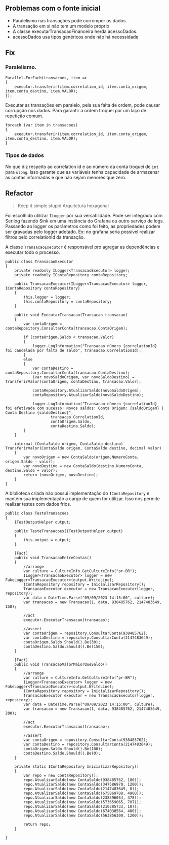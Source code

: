 ## Problemas com o fonte inicial

- Paralelismo nas transações pode corromper os dados
- A transação em si não tem um modelo próprio
- A classe executarTransacaoFinanceira herda acessoDados.
- acessoDados usa tipos genéricos onde não há necessidade

## Fix

### Paralelismo.

```CSharp
Parallel.ForEach(transacoes, item =>
{
    executor.transferir(item.correlation_id, item.conta_origem, item.conta_destino, item.VALOR);
});
```

Executar as transações em paralelo, pela sua falta de ordem, pode causar corrupção nos dados. Para garantir a ordem troquei por um laço de repetição comum.
``` CSharp
foreach (var item in transacoes)
{
    executor.transferir(item.correlation_id, item.conta_origem, item.conta_destino, item.VALOR);
}        
```

### Tipos de dados

No que diz respeito ao correlation id e ao número da conta troquei de `int` para `ulong`. Isso garante que as variáveis tenha capacidade de armazenar as contas informadas e que não sejam menores que zero.

## Refactor

> Keep it simple stupid
> Arquitetura hexagonal

Foi escolhido utilizar `ILogger` por sua versatilidade. Pode ser integrado com Serilog fazendo Sink em uma instância do Grafana ou outro serviço de logs.
Passando ao logger os parâmetros como foi feito, as propriedades podem ser gravadas pelo logger adotado.
Ex: no grafana seria possível realizar filtros pelo correlationId da transação.

A classe `TransacaoExecutor` é responsável pro agregar as dependências e executar todo o processo.

``` CSharp
public class TransacaoExecutor
{
    private readonly ILogger<TransacaoExecutor> logger;
    private readonly IContaRepository contaRepository;

    public TransacaoExecutor(ILogger<TransacaoExecutor> logger, IContaRepository contaRepository)
    {
        this.logger = logger;
        this.contaRepository = contaRepository;
    }

    public void ExecutarTransacao(Transacao transacao)
    {
        var contaOrigem = contaRepository.ConsultarConta(transacao.ContaOrigem);

        if (contaOrigem.Saldo < transacao.Valor)
        {
            logger.LogInformation("Transacao número {correlationId} foi cancelada por falta de saldo", transacao.CorrelationId);
        }
        else
        {
            var contaDestino = contaRepository.ConsultarConta(transacao.ContaDestino);
            (var novoSaldoOrigem, var novoSaldoDestino) = TransferirValor(contaOrigem, contaDestino, transacao.Valor);

            contaRepository.AtualizarSaldo(novoSaldoOrigem);
            contaRepository.AtualizarSaldo(novoSaldoDestino);

            logger.LogInformation("Transacao número {correlationId} foi efetivada com sucesso! Novos saldos: Conta Origem: {saldoOrigem} | Conta Destino {saldoDestino}",
                    transacao.CorrelationId,
                    contaOrigem.Saldo,
                    contaDestino.Saldo);
        }
    }

    internal (ContaSaldo origem, ContaSaldo destino) TransferirValor(ContaSaldo origem, ContaSaldo destino, decimal valor)
    {
        var novoOrigem = new ContaSaldo(origem.NumeroConta, origem.Saldo - valor);
        var novoDestino = new ContaSaldo(destino.NumeroConta, destino.Saldo + valor);
        return (novoOrigem, novoDestino);
    }
}
```

A biblioteca criada não possui implementação do `IContaRepository` e mantém sua implementação a cargo de quem for utilizar.
Isso nos permite realizar testes com dados frios.

``` CSharp
public class TesteTransacoes
{
    ITestOutputHelper output;

    public TesteTransacoes(ITestOutputHelper output)
    {
        this.output = output;
    }

    [Fact]
    public void TransacaoEntreContas()
    {
        //arrange
        var culture = CultureInfo.GetCultureInfo("pr-BR");
        ILogger<TransacaoExecutor> logger = new FakeLogger<TransacaoExecutor>(output.WriteLine);
        IContaRepository repository = InicializarRepository();
        TransacaoExecutor executor = new TransacaoExecutor(logger, repository);
        var data = DateTime.Parse("09/09/2023 14:15:00", culture);
        var transacao = new Transacao(1, data, 938485762, 2147483649, 150);

        //act
        executor.ExecutarTransacao(transacao);

        //assert
        var contaOrigem = repository.ConsultarConta(938485762);
        var contaDestino = repository.ConsultarConta(2147483649);
        contaOrigem.Saldo.Should().Be(30);
        contaDestino.Saldo.Should().Be(150);
    }

    [Fact]
    public void TransacaoValorMaiorQueSaldo()
    {
        //arrange
        var culture = CultureInfo.GetCultureInfo("pr-BR");
        ILogger<TransacaoExecutor> logger = new FakeLogger<TransacaoExecutor>(output.WriteLine);
        IContaRepository repository = InicializarRepository();
        TransacaoExecutor executor = new TransacaoExecutor(logger, repository);
        var data = DateTime.Parse("09/09/2023 14:15:00", culture);
        var transacao = new Transacao(1, data, 938485762, 2147483649, 200);

        //act
        executor.ExecutarTransacao(transacao);

        //assert
        var contaOrigem = repository.ConsultarConta(938485762);
        var contaDestino = repository.ConsultarConta(2147483649);
        contaOrigem.Saldo.Should().Be(180);
        contaDestino.Saldo.Should().Be(0);
    }

    private static IContaRepository InicializarRepository()
    {
        var repo = new ContaRepository();
        repo.AtualizarSaldo(new ContaSaldo(938485762, 180));
        repo.AtualizarSaldo(new ContaSaldo(347586970, 1200));
        repo.AtualizarSaldo(new ContaSaldo(2147483649, 0));
        repo.AtualizarSaldo(new ContaSaldo(675869708, 4900));
        repo.AtualizarSaldo(new ContaSaldo(238596054, 478));
        repo.AtualizarSaldo(new ContaSaldo(573659065, 787));
        repo.AtualizarSaldo(new ContaSaldo(210385733, 10));
        repo.AtualizarSaldo(new ContaSaldo(674038564, 400));
        repo.AtualizarSaldo(new ContaSaldo(563856300, 1200));

        return repo;
    }

}
```
